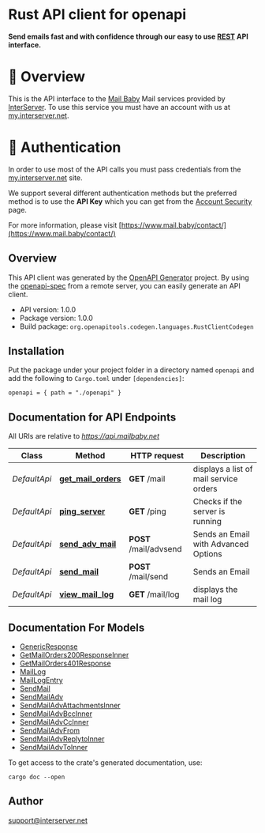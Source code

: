 # Rust API client for openapi

**Send emails fast and with confidence through our easy to use [REST](https://en.wikipedia.org/wiki/Representational_state_transfer) API interface.**


# 📌 Overview

This is the API interface to the [Mail Baby](https//mail.baby/) Mail services provided by [InterServer](https://www.interserver.net). To use this service you must have an account with us at [my.interserver.net](https://my.interserver.net).


# 🔐 Authentication

In order to use most of the API calls you must pass credentials from the [my.interserver.net](https://my.interserver.net/) site.  

We support several different authentication methods but the preferred method is to use the **API Key** which you can get from the [Account Security](https://my.interserver.net/account_security) page.


For more information, please visit [https://www.mail.baby/contact/](https://www.mail.baby/contact/)

## Overview

This API client was generated by the [OpenAPI Generator](https://openapi-generator.tech) project.  By using the [openapi-spec](https://openapis.org) from a remote server, you can easily generate an API client.

- API version: 1.0.0
- Package version: 1.0.0
- Build package: `org.openapitools.codegen.languages.RustClientCodegen`

## Installation

Put the package under your project folder in a directory named `openapi` and add the following to `Cargo.toml` under `[dependencies]`:

```
openapi = { path = "./openapi" }
```

## Documentation for API Endpoints

All URIs are relative to *https://api.mailbaby.net*

Class | Method | HTTP request | Description
------------ | ------------- | ------------- | -------------
*DefaultApi* | [**get_mail_orders**](docs/DefaultApi.md#get_mail_orders) | **GET** /mail | displays a list of mail service orders
*DefaultApi* | [**ping_server**](docs/DefaultApi.md#ping_server) | **GET** /ping | Checks if the server is running
*DefaultApi* | [**send_adv_mail**](docs/DefaultApi.md#send_adv_mail) | **POST** /mail/advsend | Sends an Email with Advanced Options
*DefaultApi* | [**send_mail**](docs/DefaultApi.md#send_mail) | **POST** /mail/send | Sends an Email
*DefaultApi* | [**view_mail_log**](docs/DefaultApi.md#view_mail_log) | **GET** /mail/log | displays the mail log


## Documentation For Models

 - [GenericResponse](docs/GenericResponse.md)
 - [GetMailOrders200ResponseInner](docs/GetMailOrders200ResponseInner.md)
 - [GetMailOrders401Response](docs/GetMailOrders401Response.md)
 - [MailLog](docs/MailLog.md)
 - [MailLogEntry](docs/MailLogEntry.md)
 - [SendMail](docs/SendMail.md)
 - [SendMailAdv](docs/SendMailAdv.md)
 - [SendMailAdvAttachmentsInner](docs/SendMailAdvAttachmentsInner.md)
 - [SendMailAdvBccInner](docs/SendMailAdvBccInner.md)
 - [SendMailAdvCcInner](docs/SendMailAdvCcInner.md)
 - [SendMailAdvFrom](docs/SendMailAdvFrom.md)
 - [SendMailAdvReplytoInner](docs/SendMailAdvReplytoInner.md)
 - [SendMailAdvToInner](docs/SendMailAdvToInner.md)


To get access to the crate's generated documentation, use:

```
cargo doc --open
```

## Author

support@interserver.net

